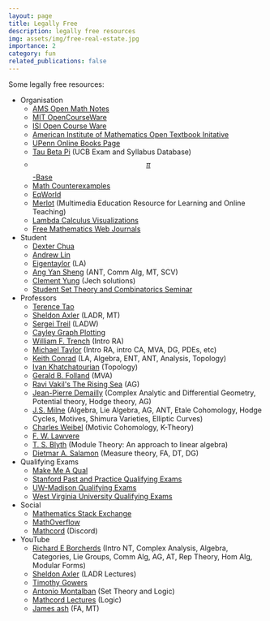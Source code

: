 ```yaml
---
layout: page
title: Legally Free
description: legally free resources
img: assets/img/free-real-estate.jpg
importance: 2
category: fun
related_publications: false
---
```


Some legally free resources:
- Organisation
    - <a href="https://www.ams.org/open-math-notes" target="_blank">AMS Open Math Notes</a>
    - <a href="https://ocw.mit.edu/" target="_blank">MIT OpenCourseWare</a>
    - <a href="https://www.isibang.ac.in/~adean/infsys/database/" target="_blank">ISI Open Course Ware</a> 
    - <a href="https://textbooks.aimath.org/textbooks/approved-textbooks/" target="_blank">American Institute of Mathematics Open Textbook Initative</a>
    - <a href="https://onlinebooks.library.upenn.edu/" target="_blank">UPenn Online Books Page</a>
    - <a href="https://tbp.studentorg.berkeley.edu/courses/" target="_blank">Tau Beta Pi</a> (UCB Exam and Syllabus Database)
    - <a href="https://topology.pi-base.org/" target="_blank">$$\pi$$-Base</a>
    - <a href="https://www.mathcounterexamples.net/" target="_blank">Math Counterexamples</a>
    - <a href="https://eqworld.ipmnet.ru/index.htm" target="_blank">EqWorld</a>
    - <a href="https://www.merlot.org/merlot/materials.htm?categoryBasic=2513" target="_blank">Merlot</a> (Multimedia Education Resource for Learning and Online Teaching)
    - <a href="https://github.com/prathyvsh/lambda-calculus-visualizations" target="_blank">Lambda Calculus Visualizations</a>
    - <a href="https://www.math.buffalo.edu/mad/special/FREEMathWebJournals1.html" target="_blank">Free Mathematics Web Journals</a>
- Student
    - <a href="https://dec41.user.srcf.net/" target="_blank">Dexter Chua</a> 
    - <a href="https://web.stanford.edu/~lindrew/notes.html" target="_blank">Andrew Lin</a>
    - <a href="https://smashmath.github.io/" target="_blank">Eigentaylor</a> (LA)
    - <a href="https://angyansheng.github.io/notes/" target="_blank">Ang Yan Sheng</a> (ANT, Comm Alg, MT, SCV)
    - <a href="https://clementyung.github.io/resources/" target="_blank">Clement Yung</a> (Jech solutions)
    - <a href="https://sites.google.com/view/student-set-theory-seminar/home" target="_blank">Student Set Theory and Combinatorics Seminar</a>
- Professors
    - <a href="https://terrytao.wordpress.com/" target="_blank">Terence Tao</a> 
    - <a href="https://axler.net/" target="_blank">Sheldon Axler</a> (LADR, MT)
    - <a href="https://www.math.brown.edu/streil/papers/LADW/LADW.html" target="_blank">Sergei Treil</a> (LADW)
    - <a href="https://juliapoo.github.io/Cayley-Graph-Plotting/" target="_blank">Cayley Graph Plotting</a>
    - <a href="http://ramanujan.math.trinity.edu/wtrench/misc/index.shtml" target="_blank">William F. Trench</a> (Intro RA)
    - <a href="https://mtaylor.web.unc.edu/" target="_blank">Michael Taylor</a> (Intro RA, intro CA, MVA, DG, PDEs, etc)
    - <a href="https://kconrad.math.uconn.edu/blurbs/" target="_blank">Keith Conrad</a> (LA, Algebra, ENT, ANT, Analysis, Topology)
    - <a href="https://ctrl-c.club/~ivan/327/" target="_blank">Ivan Khatchatourian</a> (Topology)
    - <a href="https://sites.math.washington.edu/~folland/Homepage/index.html" target="_blank">Gerald B. Folland</a> (MVA)
    - <a href="https://math.stanford.edu/~vakil/216blog/" target="_blank">Ravi Vakil's The Rising Sea</a> (AG)
    - <a href="https://www-fourier.ujf-grenoble.fr/~demailly/documents.html" target="_blank">Jean-Pierre Demailly</a> (Complex Analytic and Differential Geometry, Potential theory, Hodge theory, AG)
    - <a href="https://www.jmilne.org/math/index.html" target="_blank">J.S. Milne</a> (Algebra, Lie Algebra, AG, ANT, Etale Cohomology, Hodge Cycles, Motives, Shimura Varieties, Elliptic Curves)
    - <a href="https://sites.math.rutgers.edu/~weibel/" target="_blank">Charles Weibel</a> (Motivic Cohomology, K-Theory)
    - <a href="https://github.com/mattearnshaw/lawvere" target="_blank">F. W. Lawvere</a>
    - <a href="https://research-repository.st-andrews.ac.uk/handle/10023/12643" target="_blank">T. S. Blyth</a> (Module Theory: An approach to linear algebra)
    - <a href="https://people.math.ethz.ch/~salamon/" target="_blank">Dietmar A. Salamon</a> (Measure theory, FA, DT, DG)
- Qualifying Exams
    - <a href="https://jonathanlove.info/qual/" target="_blank">Make Me A Qual</a>
    - <a href="https://drive.google.com/drive/folders/1V6RwKA4sHFAfqiyIKJ45m8sNJOGVIapg" target="_blank">Stanford  Past and Practice Qualifying Exams</a>
    - <a href="https://www.library.wisc.edu/amp/services/course-reserves-exams/" target="_blank">UW-Madison Qualifying Exams</a>
    - <a href="https://researchrepository.wvu.edu/math-grad-exams/" target="_blank">West Virginia University Qualifying Exams</a>
- Social
    - <a href="https://math.stackexchange.com/" target="_blank">Mathematics Stack Exchange</a>
    - <a href="https://mathoverflow.net/" target="_blank">MathOverflow</a>
    - <a href="https://discord.gg/math" target="_blank">Mathcord</a> (Discord)
- YouTube 
    - <a href="https://www.youtube.com/@richarde.borcherds7998/playlists" target="_blank">Richard E Borcherds</a> (Intro NT, Complex Analysis, Algebra, Categories, Lie Groups, Comm Alg, AG, AT, Rep Theory, Hom Alg, Modular Forms)
    - <a href="https://www.youtube.com/@sheldonaxler5197" target="_blank">Sheldon Axler</a> (LADR Lectures)
    - <a href="https://www.youtube.com/@TimothyGowers0/videos" target="_blank">Timothy Gowers</a>
    - <a href="https://www.youtube.com/@atonmontalban" target="_blank">Antonio Montalban</a> (Set Theory and Logic)
    - <a href="https://www.youtube.com/@mathcord-lectures/videos" target="_blank">Mathcord Lectures</a> (Logic)
    - <a href="https://www.youtube.com/@jamessh9294/videos" target="_blank">James ash</a> (FA, MT)
    <!-- <a href="" target="_blank"></a>  -->